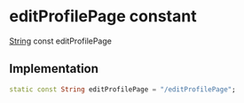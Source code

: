 


# editProfilePage constant







[String](https://api.flutter.dev/flutter/dart-core/String-class.html) const editProfilePage
  







## Implementation

```dart
static const String editProfilePage = "/editProfilePage";
```







